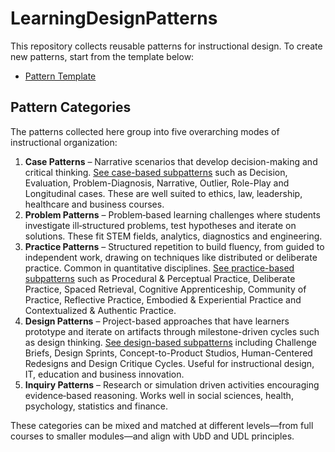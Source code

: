 # LearningDesignPatterns

This repository collects reusable patterns for instructional design. To create
new patterns, start from the template below:

- [Pattern Template](PATTERN_TEMPLATE.md)

## Pattern Categories

The patterns collected here group into five overarching modes of instructional organization:

1. **Case Patterns** – Narrative scenarios that develop decision-making and critical thinking. [See case-based subpatterns](case_patterns/README.md) such as Decision, Evaluation, Problem-Diagnosis, Narrative, Outlier, Role-Play and Longitudinal cases. These are well suited to ethics, law, leadership, healthcare and business courses.
2. **Problem Patterns** – Problem‑based learning challenges where students investigate ill‑structured problems, test hypotheses and iterate on solutions. These fit STEM fields, analytics, diagnostics and engineering.
3. **Practice Patterns** – Structured repetition to build fluency, from guided to independent work, drawing on techniques like distributed or deliberate practice. Common in quantitative disciplines. [See practice-based subpatterns](practice_patterns/README.md) such as Procedural & Perceptual Practice, Deliberate Practice, Spaced Retrieval, Cognitive Apprenticeship, Community of Practice, Reflective Practice, Embodied & Experiential Practice and Contextualized & Authentic Practice.
4. **Design Patterns** – Project-based approaches that have learners prototype and iterate on artifacts through milestone-driven cycles such as design thinking. [See design-based subpatterns](design_patterns/README.md) including Challenge Briefs, Design Sprints, Concept-to-Product Studios, Human-Centered Redesigns and Design Critique Cycles. Useful for instructional design, IT, education and business innovation.
5. **Inquiry Patterns** – Research or simulation driven activities encouraging evidence‑based reasoning. Works well in social sciences, health, psychology, statistics and finance.

These categories can be mixed and matched at different levels—from full courses to smaller modules—and align with UbD and UDL principles.
